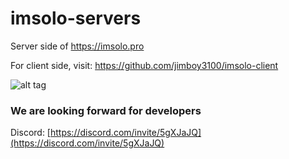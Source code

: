 # imsolo-servers
Server side of https://imsolo.pro

For client side, visit: https://github.com/jimboy3100/imsolo-client

![alt tag](https://legendmod.ml/banners/iconSolo.png)

### We are looking forward for developers

Discord: [https://discord.com/invite/5gXJaJQ](https://discord.com/invite/5gXJaJQ)
